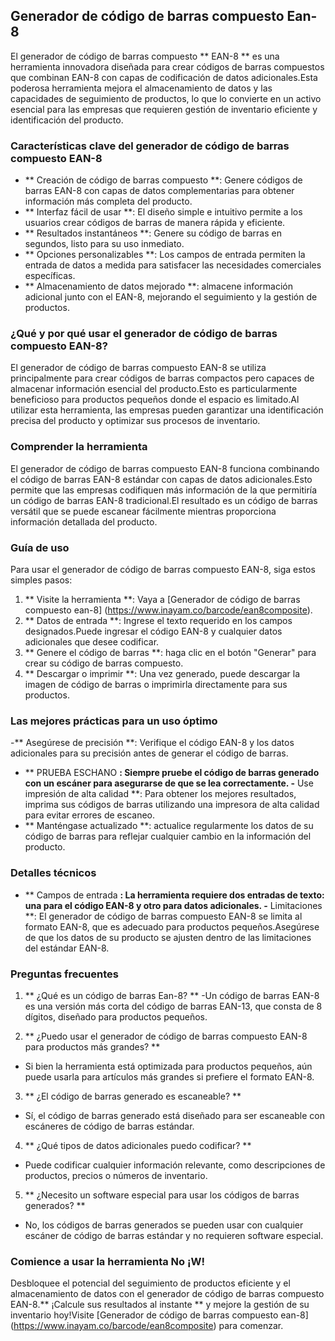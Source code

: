 ## Generador de código de barras compuesto Ean-8

El generador de código de barras compuesto ** EAN-8 ** es una herramienta innovadora diseñada para crear códigos de barras compuestos que combinan EAN-8 con capas de codificación de datos adicionales.Esta poderosa herramienta mejora el almacenamiento de datos y las capacidades de seguimiento de productos, lo que lo convierte en un activo esencial para las empresas que requieren gestión de inventario eficiente y identificación del producto.

### Características clave del generador de código de barras compuesto EAN-8

- ** Creación de código de barras compuesto **: Genere códigos de barras EAN-8 con capas de datos complementarias para obtener información más completa del producto.
- ** Interfaz fácil de usar **: El diseño simple e intuitivo permite a los usuarios crear códigos de barras de manera rápida y eficiente.
- ** Resultados instantáneos **: Genere su código de barras en segundos, listo para su uso inmediato.
- ** Opciones personalizables **: Los campos de entrada permiten la entrada de datos a medida para satisfacer las necesidades comerciales específicas.
- ** Almacenamiento de datos mejorado **: almacene información adicional junto con el EAN-8, mejorando el seguimiento y la gestión de productos.

### ¿Qué y por qué usar el generador de código de barras compuesto EAN-8?

El generador de código de barras compuesto EAN-8 se utiliza principalmente para crear códigos de barras compactos pero capaces de almacenar información esencial del producto.Esto es particularmente beneficioso para productos pequeños donde el espacio es limitado.Al utilizar esta herramienta, las empresas pueden garantizar una identificación precisa del producto y optimizar sus procesos de inventario.

### Comprender la herramienta

El generador de código de barras compuesto EAN-8 funciona combinando el código de barras EAN-8 estándar con capas de datos adicionales.Esto permite que las empresas codifiquen más información de la que permitiría un código de barras EAN-8 tradicional.El resultado es un código de barras versátil que se puede escanear fácilmente mientras proporciona información detallada del producto.

### Guía de uso

Para usar el generador de código de barras compuesto EAN-8, siga estos simples pasos:

1. ** Visite la herramienta **: Vaya a [Generador de código de barras compuesto ean-8] (https://www.inayam.co/barcode/ean8composite).
2. ** Datos de entrada **: Ingrese el texto requerido en los campos designados.Puede ingresar el código EAN-8 y cualquier datos adicionales que desee codificar.
3. ** Genere el código de barras **: haga clic en el botón "Generar" para crear su código de barras compuesto.
4. ** Descargar o imprimir **: Una vez generado, puede descargar la imagen de código de barras o imprimirla directamente para sus productos.

### Las mejores prácticas para un uso óptimo

-** Asegúrese de precisión **: Verifique el código EAN-8 y los datos adicionales para su precisión antes de generar el código de barras.
- ** PRUEBA ESCHANO **: Siempre pruebe el código de barras generado con un escáner para asegurarse de que se lea correctamente.
-** Use impresión de alta calidad **: Para obtener los mejores resultados, imprima sus códigos de barras utilizando una impresora de alta calidad para evitar errores de escaneo.
- ** Manténgase actualizado **: actualice regularmente los datos de su código de barras para reflejar cualquier cambio en la información del producto.

### Detalles técnicos

- ** Campos de entrada **: La herramienta requiere dos entradas de texto: una para el código EAN-8 y otro para datos adicionales.
-** Limitaciones **: El generador de código de barras compuesto EAN-8 se limita al formato EAN-8, que es adecuado para productos pequeños.Asegúrese de que los datos de su producto se ajusten dentro de las limitaciones del estándar EAN-8.

### Preguntas frecuentes

1. ** ¿Qué es un código de barras Ean-8? **
-Un código de barras EAN-8 es una versión más corta del código de barras EAN-13, que consta de 8 dígitos, diseñado para productos pequeños.

2. ** ¿Puedo usar el generador de código de barras compuesto EAN-8 para productos más grandes? **
- Si bien la herramienta está optimizada para productos pequeños, aún puede usarla para artículos más grandes si prefiere el formato EAN-8.

3. ** ¿El código de barras generado es escaneable? **
- Sí, el código de barras generado está diseñado para ser escaneable con escáneres de código de barras estándar.

4. ** ¿Qué tipos de datos adicionales puedo codificar? **
- Puede codificar cualquier información relevante, como descripciones de productos, precios o números de inventario.

5. ** ¿Necesito un software especial para usar los códigos de barras generados? **
- No, los códigos de barras generados se pueden usar con cualquier escáner de código de barras estándar y no requieren software especial.

### Comience a usar la herramienta No ¡W!

Desbloquee el potencial del seguimiento de productos eficiente y el almacenamiento de datos con el generador de código de barras compuesto EAN-8.** ¡Calcule sus resultados al instante ** y mejore la gestión de su inventario hoy!Visite [Generador de código de barras compuesto ean-8] (https://www.inayam.co/barcode/ean8composite) para comenzar.